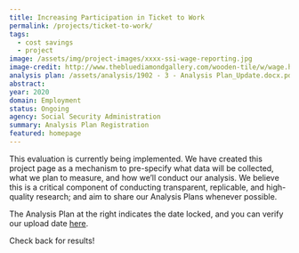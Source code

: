 ```yaml
---
title: Increasing Participation in Ticket to Work
permalink: /projects/ticket-to-work/
tags: 
  - cost savings
  - project
image: /assets/img/project-images/xxxx-ssi-wage-reporting.jpg
image-credit: http://www.thebluediamondgallery.com/wooden-tile/w/wage.html
analysis plan: /assets/analysis/1902 - 3 - Analysis Plan_Update.docx.pdf
abstract: 
year: 2020
domain: Employment
status: Ongoing
agency: Social Security Administration
summary: Analysis Plan Registration
featured: homepage
---
```


This evaluation is currently being implemented. We have created this project page as a mechanism to pre-specify what data will be collected, what we plan to measure, and how we’ll conduct our analysis. We believe this is a critical component of conducting transparent, replicable, and high-quality research; and aim to share our Analysis Plans whenever possible.

The Analysis Plan at the right indicates the date locked, and you can verify our upload date <a href="https://github.com/gsa-oes/office-of-evaluation-sciences/commits/master/assets/analysis/1902 - 3 - Analysis Plan_Update.docx.pdf">here</a>.

Check back for results!
